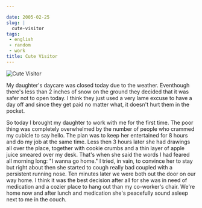 ```yaml
---

date: 2005-02-25
slug: |
  cute-visitor
tags:
 - english
 - random
 - work
title: Cute Visitor
---
```


![Cute Visitor](/images/cute_visitor.png)

My daughter's daycare was closed today due to the weather. Eventhough
there's less than 2 inches of snow on the ground they decided that it
was safer not to open today. I think they just used a very lame excuse
to have a day off and since they get paid no matter what, it doesn't
hurt them in the pocket.

So today I brought my daughter to work with me for the first time. The
poor thing was completely overwhelmed by the number of people who
crammed my cubicle to say hello. The plan was to keep her entertained
for 8 hours and do my job at the same time. Less then 3 hours later she
had drawings all over the place, together with cookie crumbs and a thin
layer of apple juice smeared over my desk. That's when she said the
words I had feared all morning long: "I wanna go home." I tried, in
vain, to convince her to stay but right about then she started to cough
really bad coupled with a persistent running nose. Ten minutes later we
were both out the door on our way home. I think it was the best decision
after all for she was in need of medication and a cozier place to hang
out than my co-worker's chair. We're home now and after lunch and
medication she's peacefully sound asleep next to me in the couch.
